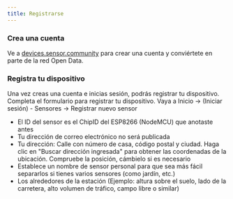```yaml
---
title: Registrarse
---
```


### Crea una cuenta

Ve a [devices.sensor.community](https://devices.sensor.community/) para crear una cuenta y conviértete en parte de la red Open Data.


### Registra tu dispositivo
Una vez creas una cuenta e inicias sesión, podrás registrar tu dispositivo. Completa el formulario para registrar tu dispositivo. Vaya a Inicio -> (Iniciar sesión) - Sensores -> Registrar nuevo sensor

* El ID del sensor es el ChipID del ESP8266 (NodeMCU) que anotaste antes
* Tu dirección de correo electrónico no será publicada
* Tu dirección: Calle con número de casa, código postal y ciudad. Haga clic en "Buscar dirección ingresada" para obtener las coordenadas de la ubicación. Compruebe la posición, cámbielo si es necesario
* Establece un nombre de sensor personal para que sea más fácil separarlos si tienes varios sensores (como jardín, etc.)
* Los alrededores de la estación (Ejemplo: altura sobre el suelo, lado de la carretera, alto volumen de tráfico, campo libre o similar)
